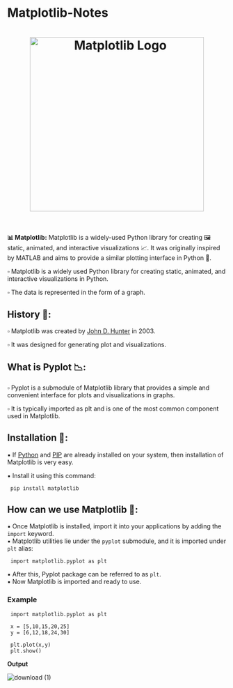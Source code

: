 # Matplotlib-Notes

<h1 align="center">
<img src="https://matplotlib.org/_static/logo2.svg" alt="Matplotlib Logo" width="400"/>
</h1><br>

**📊 Matplotlib:** Matplotlib  is a widely-used Python library for creating 🖼️ static, animated, and interactive visualizations 📈. It was originally inspired by MATLAB and aims to provide a similar plotting interface in Python 🐍.<br>

▫️ Matplotlib is a widely used Python library for creating static, animated, and interactive 
  visualizations in Python.<br>
  
▫️ The data is represented in the form of a graph.<br>

## History 📜:

▫️ Matplotlib was created by <ins>John D. Hunter</ins> in 2003.<br>

▫️ It was designed for generating plot and visualizations.<br>

## What is Pyplot 📉:

▫️ Pyplot is a submodule of Matplotlib library that provides a simple and convenient interface for plots
  and visualizations in graphs.<br>

▫️ It is typically imported as plt and is one of the most common component used in Matplotlib.<br>

## Installation 🔧:

▪️ If <ins>Python</ins> and <ins>PIP</ins> are already installed on your system, then installation of Matplotlib is very easy.<br>

▪️ Install it using this command:<br>

     pip install matplotlib

##  How can we use Matplotlib 📝:

▪️ Once Matplotlib is installed, import it into your applications by adding the <code>import</code> keyword.<br>
▪️ Matplotlib utilities lie under the <code>pyplot</code> submodule, and it is imported under <code>plt</code> alias:<br>
    
     import matplotlib.pyplot as plt 

▪️ After this, Pyplot package can be referred to as <code>plt</code>.<br>
▪️ Now Matplotlib is imported and ready to use.<br>

### Example 

     import matplotlib.pyplot as plt

     x = [5,10,15,20,25]             
     y = [6,12,18,24,30]            

     plt.plot(x,y)
     plt.show()

**Output**

  ![download (1)](https://github.com/user-attachments/assets/55ef8ba9-221d-4611-bced-f120f5a80039)
